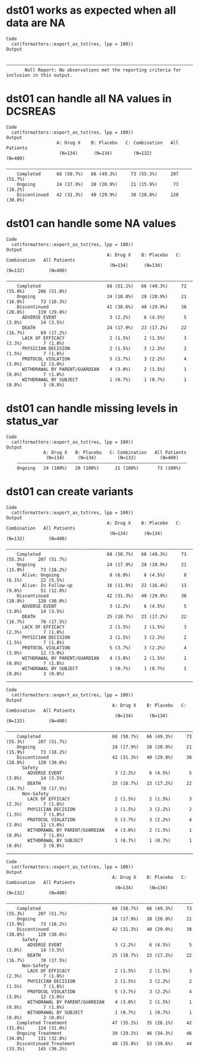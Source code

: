 # dst01 works as expected when all data are NA

    Code
      cat(formatters::export_as_txt(res, lpp = 100))
    Output
                                                                                                
        ————————————————————————————————————————————————————————————————————————————————————————
           Null Report: No observations met the reporting criteria for inclusion in this output.

# dst01 can handle all NA values in DCSREAS

    Code
      cat(formatters::export_as_txt(res, lpp = 100))
    Output
                       A: Drug X    B: Placebo   C: Combination   All Patients
                        (N=134)      (N=134)        (N=132)         (N=400)   
        ——————————————————————————————————————————————————————————————————————
        Completed      68 (50.7%)   66 (49.3%)     73 (55.3%)     207 (51.7%) 
        Ongoing        24 (17.9%)   28 (20.9%)     21 (15.9%)      73 (18.2%) 
        Discontinued   42 (31.3%)   40 (29.9%)     38 (28.8%)     120 (30.0%) 

# dst01 can handle some NA values

    Code
      cat(formatters::export_as_txt(res, lpp = 100))
    Output
                                          A: Drug X    B: Placebo   C: Combination   All Patients
                                           (N=134)      (N=134)        (N=132)         (N=400)   
        —————————————————————————————————————————————————————————————————————————————————————————
        Completed                         68 (51.1%)   66 (49.3%)     72 (55.0%)     206 (51.8%) 
        Ongoing                           24 (18.0%)   28 (20.9%)     21 (16.0%)      73 (18.3%) 
        Discontinued                      41 (30.6%)   40 (29.9%)     38 (28.8%)     119 (29.8%) 
          ADVERSE EVENT                    3 (2.2%)     6 (4.5%)       5 (3.8%)       14 (3.5%)  
          DEATH                           24 (17.9%)   23 (17.2%)     22 (16.7%)      69 (17.2%) 
          LACK OF EFFICACY                 2 (1.5%)     2 (1.5%)       3 (2.3%)        7 (1.8%)  
          PHYSICIAN DECISION               2 (1.5%)     3 (2.2%)       2 (1.5%)        7 (1.8%)  
          PROTOCOL VIOLATION               5 (3.7%)     3 (2.2%)       4 (3.0%)       12 (3.0%)  
          WITHDRAWAL BY PARENT/GUARDIAN    4 (3.0%)     2 (1.5%)       1 (0.8%)        7 (1.8%)  
          WITHDRAWAL BY SUBJECT            1 (0.7%)     1 (0.7%)       1 (0.8%)        3 (0.8%)  

# dst01 can handle missing levels in status_var

    Code
      cat(formatters::export_as_txt(res, lpp = 100))
    Output
                  A: Drug X   B: Placebo   C: Combination   All Patients
                   (N=134)     (N=134)        (N=132)         (N=400)   
        ————————————————————————————————————————————————————————————————
        Ongoing   24 (100%)   28 (100%)      21 (100%)       73 (100%)  

# dst01 can create variants

    Code
      cat(formatters::export_as_txt(res, lpp = 100))
    Output
                                          A: Drug X    B: Placebo   C: Combination   All Patients
                                           (N=134)      (N=134)        (N=132)         (N=400)   
        —————————————————————————————————————————————————————————————————————————————————————————
        Completed                         68 (50.7%)   66 (49.3%)     73 (55.3%)     207 (51.7%) 
        Ongoing                           24 (17.9%)   28 (20.9%)     21 (15.9%)      73 (18.2%) 
          Alive: Ongoing                   8 (6.0%)     6 (4.5%)       8 (6.1%)       22 (5.5%)  
          Alive: In Follow-up             16 (11.9%)   22 (16.4%)     13 (9.8%)       51 (12.8%) 
        Discontinued                      42 (31.3%)   40 (29.9%)     38 (28.8%)     120 (30.0%) 
          ADVERSE EVENT                    3 (2.2%)     6 (4.5%)       5 (3.8%)       14 (3.5%)  
          DEATH                           25 (18.7%)   23 (17.2%)     22 (16.7%)      70 (17.5%) 
          LACK OF EFFICACY                 2 (1.5%)     2 (1.5%)       3 (2.3%)        7 (1.8%)  
          PHYSICIAN DECISION               2 (1.5%)     3 (2.2%)       2 (1.5%)        7 (1.8%)  
          PROTOCOL VIOLATION               5 (3.7%)     3 (2.2%)       4 (3.0%)       12 (3.0%)  
          WITHDRAWAL BY PARENT/GUARDIAN    4 (3.0%)     2 (1.5%)       1 (0.8%)        7 (1.8%)  
          WITHDRAWAL BY SUBJECT            1 (0.7%)     1 (0.7%)       1 (0.8%)        3 (0.8%)  

---

    Code
      cat(formatters::export_as_txt(res, lpp = 100))
    Output
                                            A: Drug X    B: Placebo   C: Combination   All Patients
                                             (N=134)      (N=134)        (N=132)         (N=400)   
        ———————————————————————————————————————————————————————————————————————————————————————————
        Completed                           68 (50.7%)   66 (49.3%)     73 (55.3%)     207 (51.7%) 
        Ongoing                             24 (17.9%)   28 (20.9%)     21 (15.9%)      73 (18.2%) 
        Discontinued                        42 (31.3%)   40 (29.9%)     38 (28.8%)     120 (30.0%) 
          Safety                                                                                   
            ADVERSE EVENT                    3 (2.2%)     6 (4.5%)       5 (3.8%)       14 (3.5%)  
            DEATH                           25 (18.7%)   23 (17.2%)     22 (16.7%)      70 (17.5%) 
          Non-Safety                                                                               
            LACK OF EFFICACY                 2 (1.5%)     2 (1.5%)       3 (2.3%)        7 (1.8%)  
            PHYSICIAN DECISION               2 (1.5%)     3 (2.2%)       2 (1.5%)        7 (1.8%)  
            PROTOCOL VIOLATION               5 (3.7%)     3 (2.2%)       4 (3.0%)       12 (3.0%)  
            WITHDRAWAL BY PARENT/GUARDIAN    4 (3.0%)     2 (1.5%)       1 (0.8%)        7 (1.8%)  
            WITHDRAWAL BY SUBJECT            1 (0.7%)     1 (0.7%)       1 (0.8%)        3 (0.8%)  

---

    Code
      cat(formatters::export_as_txt(res, lpp = 100))
    Output
                                            A: Drug X    B: Placebo   C: Combination   All Patients
                                             (N=134)      (N=134)        (N=132)         (N=400)   
        ———————————————————————————————————————————————————————————————————————————————————————————
        Completed                           68 (50.7%)   66 (49.3%)     73 (55.3%)     207 (51.7%) 
        Ongoing                             24 (17.9%)   28 (20.9%)     21 (15.9%)      73 (18.2%) 
        Discontinued                        42 (31.3%)   40 (29.9%)     38 (28.8%)     120 (30.0%) 
          Safety                                                                                   
            ADVERSE EVENT                    3 (2.2%)     6 (4.5%)       5 (3.8%)       14 (3.5%)  
            DEATH                           25 (18.7%)   23 (17.2%)     22 (16.7%)      70 (17.5%) 
          Non-Safety                                                                               
            LACK OF EFFICACY                 2 (1.5%)     2 (1.5%)       3 (2.3%)        7 (1.8%)  
            PHYSICIAN DECISION               2 (1.5%)     3 (2.2%)       2 (1.5%)        7 (1.8%)  
            PROTOCOL VIOLATION               5 (3.7%)     3 (2.2%)       4 (3.0%)       12 (3.0%)  
            WITHDRAWAL BY PARENT/GUARDIAN    4 (3.0%)     2 (1.5%)       1 (0.8%)        7 (1.8%)  
            WITHDRAWAL BY SUBJECT            1 (0.7%)     1 (0.7%)       1 (0.8%)        3 (0.8%)  
        Completed Treatment                 47 (35.1%)   35 (26.1%)     42 (31.8%)     124 (31.0%) 
        Ongoing Treatment                   39 (29.1%)   46 (34.3%)     46 (34.8%)     131 (32.8%) 
        Discontinued Treatment              48 (35.8%)   53 (39.6%)     44 (33.3%)     145 (36.2%) 

